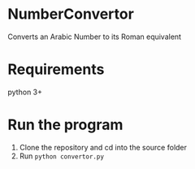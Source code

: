 # NumberConvertor
Converts an Arabic Number to its Roman equivalent

# Requirements
  python 3+
  
# Run the program
  1. Clone the repository and cd into the source folder
  2. Run ```python convertor.py ```
